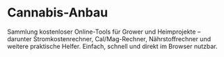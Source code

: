 # Cannabis-Anbau
Sammlung kostenloser Online-Tools für Grower und Heimprojekte – darunter Stromkostenrechner, Cal/Mag-Rechner, Nährstoffrechner und weitere praktische Helfer. Einfach, schnell und direkt im Browser nutzbar.
